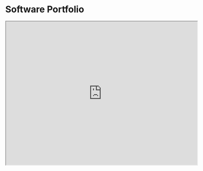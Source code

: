 # Software Portfolio

<iframe src="https://www.openstreetmap.org/export/embed.html" width="600" height="450"></iframe>
